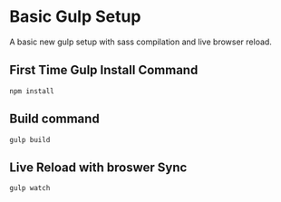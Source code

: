 # Basic Gulp  Setup
A basic new gulp setup with sass compilation and live browser reload. 

## First Time Gulp Install Command

``` npm install ```

##  Build command 

``` gulp build ```

## Live Reload with broswer Sync

 ``` gulp watch ```
